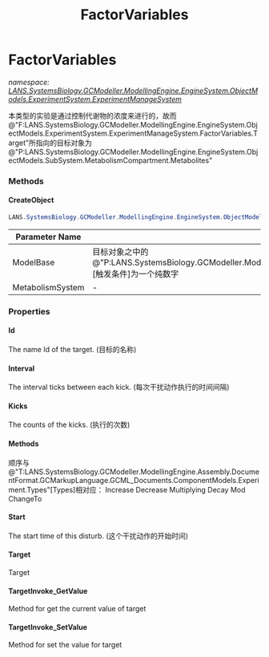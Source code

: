 ﻿---
title: FactorVariables
---

# FactorVariables
_namespace: [LANS.SystemsBiology.GCModeller.ModellingEngine.EngineSystem.ObjectModels.ExperimentSystem.ExperimentManageSystem](N-LANS.SystemsBiology.GCModeller.ModellingEngine.EngineSystem.ObjectModels.ExperimentSystem.ExperimentManageSystem.html)_

本类型的实验是通过控制代谢物的浓度来进行的，故而@"F:LANS.SystemsBiology.GCModeller.ModellingEngine.EngineSystem.ObjectModels.ExperimentSystem.ExperimentManageSystem.FactorVariables.Target"所指向的目标对象为@"P:LANS.SystemsBiology.GCModeller.ModellingEngine.EngineSystem.ObjectModels.SubSystem.MetabolismCompartment.Metabolites"

### Methods

#### CreateObject
```csharp
LANS.SystemsBiology.GCModeller.ModellingEngine.EngineSystem.ObjectModels.ExperimentSystem.ExperimentManageSystem.FactorVariables.CreateObject(LANS.SystemsBiology.GCModeller.ModellingEngine.Assembly.DocumentFormat.GCMarkupLanguage.GCML_Documents.ComponentModels.Experiment,LANS.SystemsBiology.GCModeller.ModellingEngine.EngineSystem.ObjectModels.SubSystem.MetabolismCompartment)
```


|Parameter Name|Remarks|
|--------------|-------|
|ModelBase|目标对象之中的@"P:LANS.SystemsBiology.GCModeller.ModellingEngine.Assembly.DocumentFormat.GCMarkupLanguage.GCML_Documents.ComponentModels.Experiment.TriggedCondition"[触发条件]为一个纯数字|
|MetabolismSystem|-|




### Properties

#### Id
The name Id of the target.
 (目标的名称)
#### Interval
The interval ticks between each kick.
 (每次干扰动作执行的时间间隔)
#### Kicks
The counts of the kicks.
 (执行的次数)
#### Methods
顺序与@"T:LANS.SystemsBiology.GCModeller.ModellingEngine.Assembly.DocumentFormat.GCMarkupLanguage.GCML_Documents.ComponentModels.Experiment.Types"[Types]相对应：
 Increase
 Decrease
 Multiplying
 Decay
 Mod
 ChangeTo
#### Start
The start time of this disturb.
 (这个干扰动作的开始时间)
#### Target
Target
#### TargetInvoke_GetValue
Method for get the current value of target
#### TargetInvoke_SetValue
Method for set the value for target


